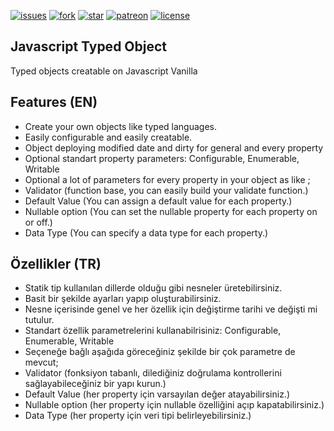 [![issues](https://img.shields.io/github/issues/karcan/k-Object?color=green)](https://github.com/karcan/k-Object/issues)
[![fork](https://img.shields.io/github/forks/karcan/k-Object?color=green&logo=github)](https://github.com/karcan/k-Object/fork)
[![star](https://img.shields.io/github/stars/karcan/k-Object?color=green&logo=github)](https://github.com/karcan/k-Object/stargazers)
[![patreon](https://img.shields.io/badge/patreon-donate-green?logo=patreon)](https://www.patreon.com/karcan)
[![license](https://img.shields.io/github/license/karcan/k-Object)](https://github.com/karcan/k-Object/blob/main/LICENSE)

## Javascript Typed Object
Typed objects creatable on Javascript Vanilla

## Features (EN)
- Create your own objects like typed languages.
- Easily configurable and easily creatable.
- Object deploying modified date and dirty for general and every property
- Optional standart property parameters: Configurable, Enumerable, Writable
- Optional a lot of parameters for every property in your object as like ;
- Validator (function base, you can easily build your validate function.)
- Default Value (You can assign a default value for each property.)
- Nullable option (You can set the nullable property for each property on or off.)
- Data Type (You can specify a data type for each property.)

## Özellikler (TR)
- Statik tip kullanılan dillerde olduğu gibi nesneler üretebilirsiniz.
- Basit bir şekilde ayarları yapıp oluşturabilirsiniz.
- Nesne içerisinde genel ve her özellik için değiştirme tarihi ve değişti mi tutulur.
- Standart özellik parametrelerini kullanabilrisiniz: Configurable, Enumerable, Writable
- Seçeneğe bağlı aşağıda göreceğiniz şekilde bir çok parametre de mevcut;
- Validator (fonksiyon tabanlı, dilediğiniz doğrulama kontrollerini sağlayabileceğiniz bir yapı kurun.)
- Default Value (her property için varsayılan değer atayabilirsiniz.)
- Nullable option (her property için nullable özelliğini açıp kapatabilirsiniz.)
- Data Type (her property için veri tipi belirleyebilirsiniz.)
